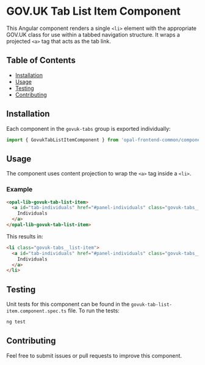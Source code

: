 # GOV.UK Tab List Item Component

This Angular component renders a single `<li>` element with the appropriate GOV.UK class for use within a tabbed navigation structure. It wraps a projected `<a>` tag that acts as the tab link.

## Table of Contents

- [Installation](#installation)
- [Usage](#usage)
- [Testing](#testing)
- [Contributing](#contributing)

## Installation

Each component in the `govuk-tabs` group is exported individually:

```typescript
import { GovukTabListItemComponent } from 'opal-frontend-common/components/govuk/govuk-tabs/govuk-tab-list-item';
```

## Usage

The component uses content projection to wrap the `<a>` tag inside a `<li>`.

### Example

```html
<opal-lib-govuk-tab-list-item>
  <a id="tab-individuals" href="#panel-individuals" class="govuk-tabs__tab">
    Individuals
  </a>
</opal-lib-govuk-tab-list-item>
```

This results in:

```html
<li class="govuk-tabs__list-item">
  <a id="tab-individuals" href="#panel-individuals" class="govuk-tabs__tab">
    Individuals
  </a>
</li>
```

## Testing

Unit tests for this component can be found in the `govuk-tab-list-item.component.spec.ts` file. To run the tests:

```bash
ng test
```

## Contributing

Feel free to submit issues or pull requests to improve this component.
